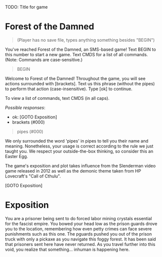 TODO: Title for game

# Forest of the Damned

> (Player has no save file, types anything something besides "BEGIN")

You've reached Forest of the Damned, an SMS-based game! Text BEGIN to this number to start a new game. Text CMDS for a list of all commands. (Note: Commands are case-sensitive.)

> BEGIN

Welcome to Forest of the Damned! Throughout the game, you will see actions surrounded with [brackets]. Text us this phrase (without the pipes) to perform that action (case-insensitive). Type [ok] to continue.

To view a list of commands, text CMDS (in all caps).

*Possible responses*:
-   ok: [GOTO Exposition]
-   brackets (#000)

> pipes (#000)

We only surrounded the word 'pipes' in pipes to tell you their name and meaning. Nonetheless, your usage is correct according to the rule we just taught you. We respect your outside-the-box thinking, so consider this an Easter Egg.

The game's exposition and plot takes influence from the Slenderman video game released in 2012 as well as the demonic theme taken from HP Lovecraft's "Call of Cthulu".

[GOTO Exposition]

# Exposition

You are a prisoner being sent to do forced labor mining crystals essential for the fascist empire. You bowed your head low as the prison guards drove you to the location, remembering how even petty crimes can face severe punishments such as this one. The pguards pushed you out of the prison truck with only a pickaxe as you navigate this foggy forest. It has been said that prisoners sent here have never returned. As you travel further into this void, you realize that something... inhuman is happening here.
